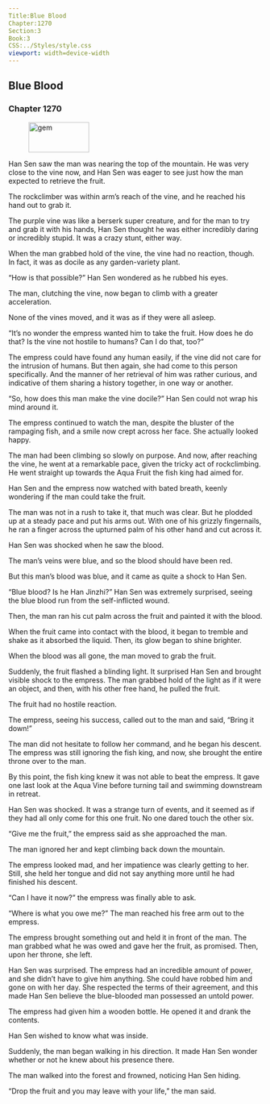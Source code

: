 ```yaml
---
Title:Blue Blood 
Chapter:1270 
Section:3 
Book:3 
CSS:../Styles/style.css 
viewport: width=device-width
---
```

  
## Blue Blood
### Chapter 1270
  
<figure>
	<img src="../Images/gem.gif" alt="gem" id="gem" width="120" height="60" />
</figure>
  

  
Han Sen saw the man was nearing the top of the mountain. He was very close to the vine now, and Han Sen was eager to see just how the man expected to retrieve the fruit.

The rockclimber was within arm’s reach of the vine, and he reached his hand out to grab it.

The purple vine was like a berserk super creature, and for the man to try and grab it with his hands, Han Sen thought he was either incredibly daring or incredibly stupid. It was a crazy stunt, either way.

When the man grabbed hold of the vine, the vine had no reaction, though. In fact, it was as docile as any garden-variety plant.

“How is that possible?” Han Sen wondered as he rubbed his eyes.

The man, clutching the vine, now began to climb with a greater acceleration.

None of the vines moved, and it was as if they were all asleep.

“It’s no wonder the empress wanted him to take the fruit. How does he do that? Is the vine not hostile to humans? Can I do that, too?”

The empress could have found any human easily, if the vine did not care for the intrusion of humans. But then again, she had come to this person specifically. And the manner of her retrieval of him was rather curious, and indicative of them sharing a history together, in one way or another.

“So, how does this man make the vine docile?” Han Sen could not wrap his mind around it.

The empress continued to watch the man, despite the bluster of the rampaging fish, and a smile now crept across her face. She actually looked happy.

The man had been climbing so slowly on purpose. And now, after reaching the vine, he went at a remarkable pace, given the tricky act of rockclimbing. He went straight up towards the Aqua Fruit the fish king had aimed for.

Han Sen and the empress now watched with bated breath, keenly wondering if the man could take the fruit.

The man was not in a rush to take it, that much was clear. But he plodded up at a steady pace and put his arms out. With one of his grizzly fingernails, he ran a finger across the upturned palm of his other hand and cut across it.

Han Sen was shocked when he saw the blood.

The man’s veins were blue, and so the blood should have been red.

But this man’s blood was blue, and it came as quite a shock to Han Sen.

“Blue blood? Is he Han Jinzhi?” Han Sen was extremely surprised, seeing the blue blood run from the self-inflicted wound.

Then, the man ran his cut palm across the fruit and painted it with the blood.

When the fruit came into contact with the blood, it began to tremble and shake as it absorbed the liquid. Then, its glow began to shine brighter.

When the blood was all gone, the man moved to grab the fruit.

Suddenly, the fruit flashed a blinding light. It surprised Han Sen and brought visible shock to the empress. The man grabbed hold of the light as if it were an object, and then, with his other free hand, he pulled the fruit.

The fruit had no hostile reaction.

The empress, seeing his success, called out to the man and said, “Bring it down!”

The man did not hesitate to follow her command, and he began his descent. The empress was still ignoring the fish king, and now, she brought the entire throne over to the man.

By this point, the fish king knew it was not able to beat the empress. It gave one last look at the Aqua Vine before turning tail and swimming downstream in retreat.

Han Sen was shocked. It was a strange turn of events, and it seemed as if they had all only come for this one fruit. No one dared touch the other six.

“Give me the fruit,” the empress said as she approached the man.

The man ignored her and kept climbing back down the mountain.

The empress looked mad, and her impatience was clearly getting to her. Still, she held her tongue and did not say anything more until he had finished his descent.

“Can I have it now?” the empress was finally able to ask.

“Where is what you owe me?” The man reached his free arm out to the empress.

The empress brought something out and held it in front of the man. The man grabbed what he was owed and gave her the fruit, as promised. Then, upon her throne, she left.

Han Sen was surprised. The empress had an incredible amount of power, and she didn’t have to give him anything. She could have robbed him and gone on with her day. She respected the terms of their agreement, and this made Han Sen believe the blue-blooded man possessed an untold power.

The empress had given him a wooden bottle. He opened it and drank the contents.

Han Sen wished to know what was inside.

Suddenly, the man began walking in his direction. It made Han Sen wonder whether or not he knew about his presence there.

The man walked into the forest and frowned, noticing Han Sen hiding.

“Drop the fruit and you may leave with your life,” the man said.